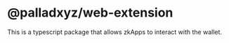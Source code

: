 # @palladxyz/web-extension

This is a typescript package that allows zkApps to interact with the wallet.
